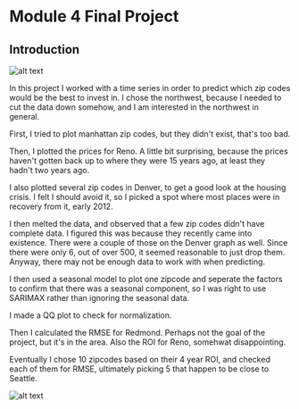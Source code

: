 # Module 4 Final Project


## Introduction

![alt text](https://c1.staticflickr.com/5/4094/4904766787_51e252cda7_z.jpg)

In this project I worked with a time series in order to predict which zip codes would be the best to invest in. I chose the northwest, because I needed to cut the data down somehow, and I am interested in the northwest in general.

First, I tried to plot manhattan zip codes, but they didn't exist, that's too bad.

Then, I plotted the prices for Reno. A little bit surprising, because the prices haven't gotten back up to where they were 15 years ago, at least they hadn't two years ago.

I also plotted several zip codes in Denver, to get a good look at the housing crisis. I felt I should avoid it, so I picked a spot where most places were in recovery from it, early 2012.

I then melted the data, and observed that a few zip codes didn't have complete data. I figured this was because they recently came into existence. There were a couple of those on the Denver graph as well. Since there were only 6, out of over 500, it seemed reasonable to just drop them. Anyway, there may not be enough data to work with when predicting.

I then used a seasonal model to plot one zipcode and seperate the factors to confirm that there was a seasonal component, so I was right to use SARIMAX rather than ignoring the seasonal data.

I made a QQ plot to check for normalization.

Then I calculated the RMSE for Redmond. Perhaps not the goal of the project, but it's in the area. Also the ROI for Reno, somehwat disappointing.

Eventually I chose 10 zipcodes based on their 4 year ROI, and checked each of them for RMSE, ultimately picking 5 that happen to be close to Seattle.

![alt text](https://i.postimg.cc/2ysCnjBy/Bellvue.gif)